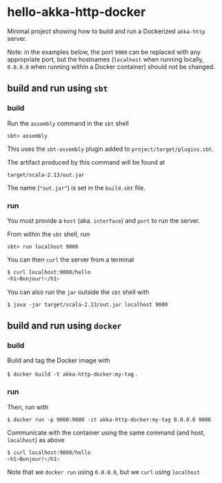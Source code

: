 # hello-akka-http-docker

Minimal project showing how to build and run a Dockerized `akka-http` server.

Note: in the examples below, the port `9000` can be replaced with any appropriate port, but the hostnames (`localhost` when running locally, `0.0.0.0` when running within a Docker container) should not be changed.

## build and run using `sbt`

### build

Run the `assembly` command in the `sbt` shell

`sbt> assembly`

This uses the `sbt-assembly` plugin added to `project/target/plugins.sbt`.

The artifact produced by this command will be found at

`target/scala-2.13/out.jar`

The name (`"out.jar"`) is set in the `build.sbt` file.

### run

You must provide a `host` (aka. `interface`) and `port` to run the server.

From within the `sbt` shell, run

`sbt> run localhost 9000`

You can then `curl` the server from a terminal

```sh
$ curl localhost:9000/hello
<h1>Bonjour!</h1>
```

You can also run the `jar` outside the `sbt` shell with

`$ java -jar target/scala-2.13/out.jar localhost 9000`

## build and run using `docker`

### build

Build and tag the Docker image with

`$ docker build -t akka-http-docker:my-tag` .

### run

Then, run with

`$ docker run -p 9000:9000 -it akka-http-docker:my-tag 0.0.0.0 9000`

Communicate with the container using the same command (and host, `localhost`) as above

```sh
$ curl localhost:9000/hello
<h1>Bonjour!</h1>
```

Note that we `docker run` using `0.0.0.0`, but we `curl` using `localhost`